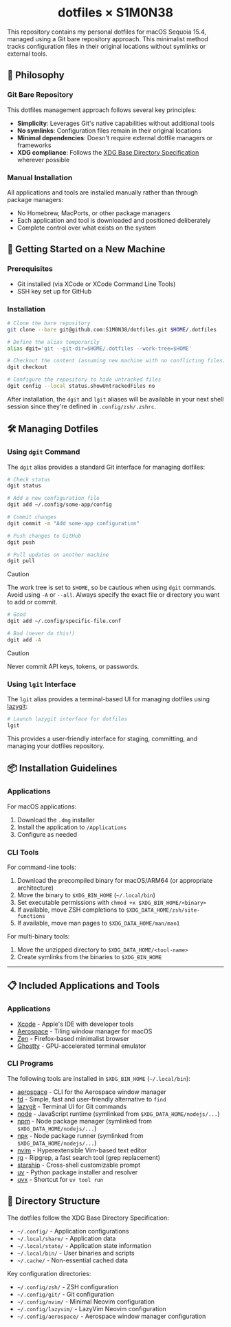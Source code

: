<div align="center">
  <h1>dotfiles × S1M0N38</h1>
</div>

This repository contains my personal dotfiles for macOS Sequoia 15.4, managed using a Git bare repository approach. This minimalist method tracks configuration files in their original locations without symlinks or external tools.

## 🌟 Philosophy

### Git Bare Repository

This dotfiles management approach follows several key principles:

- **Simplicity**: Leverages Git's native capabilities without additional tools
- **No symlinks**: Configuration files remain in their original locations
- **Minimal dependencies**: Doesn't require external dotfile managers or frameworks
- **XDG compliance**: Follows the [XDG Base Directory Specification](https://specifications.freedesktop.org/basedir-spec/basedir-spec-latest.html) wherever possible

### Manual Installation

All applications and tools are installed manually rather than through package managers:

- No Homebrew, MacPorts, or other package managers
- Each application and tool is downloaded and positioned deliberately
- Complete control over what exists on the system

## 🚀 Getting Started on a New Machine

### Prerequisites

- Git installed (via XCode or XCode Command Line Tools)
- SSH key set up for GitHub

### Installation

```bash
# Clone the bare repository
git clone --bare git@github.com:S1M0N38/dotfiles.git $HOME/.dotfiles

# Define the alias temporarily
alias dgit='git --git-dir=$HOME/.dotfiles --work-tree=$HOME'

# Checkout the content (assuming new machine with no conflicting files)
dgit checkout

# Configure the repository to hide untracked files
dgit config --local status.showUntrackedFiles no
```

After installation, the `dgit` and `lgit` aliases will be available in your next shell session since they're defined in `.config/zsh/.zshrc`.

## 🛠️ Managing Dotfiles

### Using `dgit` Command

The `dgit` alias provides a standard Git interface for managing dotfiles:

```bash
# Check status
dgit status

# Add a new configuration file
dgit add ~/.config/some-app/config

# Commit changes
dgit commit -m "Add some-app configuration"

# Push changes to GitHub
dgit push

# Pull updates on another machine
dgit pull
```

> [!CAUTION]
> The work tree is set to `$HOME`, so be cautious when using `dgit` commands. Avoid using `-A` or `--all`. Always specify the exact file or directory you want to add or commit.
>
> ```bash
> # Good
> dgit add ~/.config/specific-file.conf
>
> # Bad (never do this!)
> dgit add -A
> ```


> [!CAUTION]
> Never commit API keys, tokens, or passwords.


### Using `lgit` Interface

The `lgit` alias provides a terminal-based UI for managing dotfiles using [lazygit](https://github.com/jesseduffield/lazygit):

```bash
# Launch lazygit interface for dotfiles
lgit
```

This provides a user-friendly interface for staging, committing, and managing your dotfiles repository.

## 📦 Installation Guidelines

### Applications

For macOS applications:

1. Download the `.dmg` installer
2. Install the application to `/Applications`
3. Configure as needed

### CLI Tools

For command-line tools:

1. Download the precompiled binary for macOS/ARM64 (or appropriate architecture)
2. Move the binary to `$XDG_BIN_HOME` (`~/.local/bin`)
3. Set executable permissions with `chmod +x $XDG_BIN_HOME/<binary>`
4. If available, move ZSH completions to `$XDG_DATA_HOME/zsh/site-functions`
5. If available, move man pages to `$XDG_DATA_HOME/man/man1`

For multi-binary tools:

1. Move the unzipped directory to `$XDG_DATA_HOME/<tool-name>`
2. Create symlinks from the binaries to `$XDG_BIN_HOME`

---

## 📋 Included Applications and Tools

### Applications

- [Xcode](https://developer.apple.com/xcode/) - Apple's IDE with developer tools
- [Aerospace](https://github.com/nikitabobko/aerospace) - Tiling window manager for macOS
- [Zen](https://zen-browser.app/) - Firefox-based minimalist browser
- [Ghostty](https://github.com/mitchellh/ghostty) - GPU-accelerated terminal emulator

### CLI Programs

The following tools are installed in `$XDG_BIN_HOME` (`~/.local/bin`):

- [aerospace](https://github.com/nikitabobko/aerospace) - CLI for the Aerospace window manager
- [fd](https://github.com/sharkdp/fd) - Simple, fast and user-friendly alternative to `find`
- [lazygit](https://github.com/jesseduffield/lazygit) - Terminal UI for Git commands
- [node](https://nodejs.org/) - JavaScript runtime (symlinked from `$XDG_DATA_HOME/nodejs/...`)
- [npm](https://www.npmjs.com/) - Node package manager (symlinked from `$XDG_DATA_HOME/nodejs/...`)
- [npx](https://docs.npmjs.com/cli/v8/commands/npx) - Node package runner (symlinked from `$XDG_DATA_HOME/nodejs/...`)
- [nvim](https://neovim.io/) - Hyperextensible Vim-based text editor
- [rg](https://github.com/BurntSushi/ripgrep) - Ripgrep, a fast search tool (grep replacement)
- [starship](https://starship.rs/) - Cross-shell customizable prompt
- [uv](https://github.com/astral-sh/uv) - Python package installer and resolver
- [uvx](https://github.com/astral-sh/uv) - Shortcut for `uv tool run`

## 📂 Directory Structure

The dotfiles follow the XDG Base Directory Specification:

- `~/.config/` - Application configurations
- `~/.local/share/` - Application data
- `~/.local/state/` - Application state information
- `~/.local/bin/` - User binaries and scripts
- `~/.cache/` - Non-essential cached data

Key configuration directories:

- `~/.config/zsh/` - ZSH configuration
- `~/.config/git/` - Git configuration
- `~/.config/nvim/` - Minimal Neovim configuration
- `~/.config/lazyvim/` - LazyVim Neovim configuration
- `~/.config/aerospace/` - Aerospace window manager configuration
